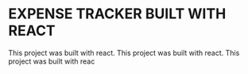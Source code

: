 # EXPENSE TRACKER BUILT WITH REACT

This project was built with react.
This project was built with react.
This project was built with reac




